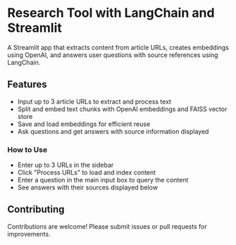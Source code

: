 # Research Tool with LangChain and Streamlit

A Streamlit app that extracts content from article URLs, creates embeddings using OpenAI, and answers user questions with source references using LangChain.

## Features

- Input up to 3 article URLs to extract and process text
- Split and embed text chunks with OpenAI embeddings and FAISS vector store
- Save and load embeddings for efficient reuse
- Ask questions and get answers with source information displayed


### How to Use

- Enter up to 3 URLs in the sidebar
- Click "Process URLs" to load and index content
- Enter a question in the main input box to query the content
- See answers with their sources displayed below


## Contributing

Contributions are welcome! Please submit issues or pull requests for improvements.




